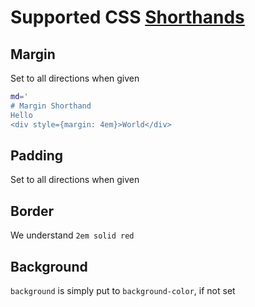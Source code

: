 # Supported CSS [Shorthands][CSH]

## Margin

Set to all directions when given

```bash
md='
# Margin Shorthand
Hello
<div style={margin: 4em}>World</div>

```

## Padding

Set to all directions when given

## Border

We understand `2em solid red`

## Background

`background` is simply put to `background-color`, if not set



[CSH]: https://developer.mozilla.org/en-US/docs/Web/CSS/Shorthand_properties


